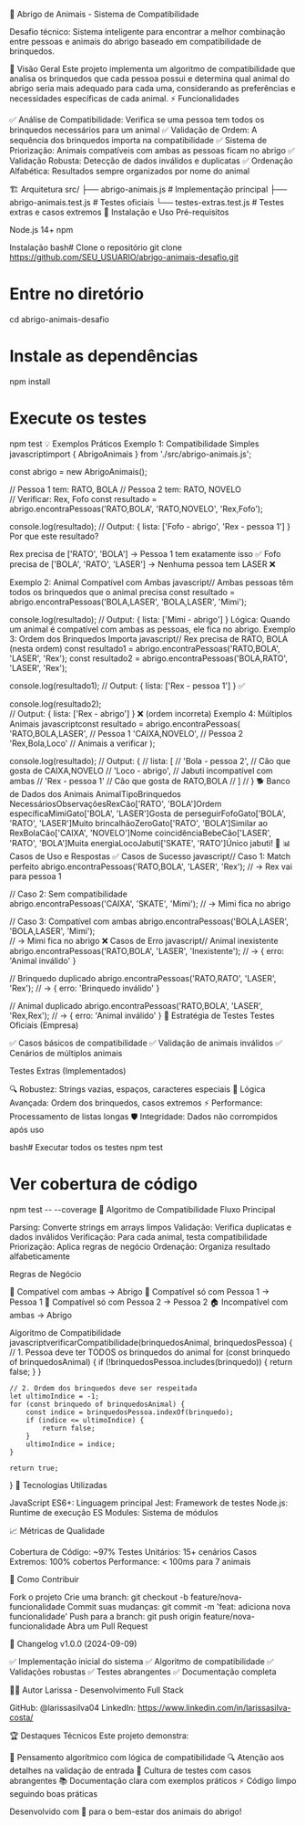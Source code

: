 🐾 Abrigo de Animais - Sistema de Compatibilidade

Desafio técnico: Sistema inteligente para encontrar a melhor combinação entre pessoas e animais do abrigo baseado em compatibilidade de brinquedos.

🎯 Visão Geral
Este projeto implementa um algoritmo de compatibilidade que analisa os brinquedos que cada pessoa possui e determina qual animal do abrigo seria mais adequado para cada uma, considerando as preferências e necessidades específicas de cada animal.
⚡ Funcionalidades

✅ Análise de Compatibilidade: Verifica se uma pessoa tem todos os brinquedos necessários para um animal
✅ Validação de Ordem: A sequência dos brinquedos importa na compatibilidade
✅ Sistema de Priorização: Animais compatíveis com ambas as pessoas ficam no abrigo
✅ Validação Robusta: Detecção de dados inválidos e duplicatas
✅ Ordenação Alfabética: Resultados sempre organizados por nome do animal

🏗️ Arquitetura
src/
├── abrigo-animais.js           # Implementação principal
├── abrigo-animais.test.js      # Testes oficiais
└── testes-extras.test.js       # Testes extras e casos extremos
🚀 Instalação e Uso
Pré-requisitos

Node.js 14+
npm

Instalação
bash# Clone o repositório
git clone https://github.com/SEU_USUARIO/abrigo-animais-desafio.git

# Entre no diretório
cd abrigo-animais-desafio

# Instale as dependências
npm install

# Execute os testes
npm test
💡 Exemplos Práticos
Exemplo 1: Compatibilidade Simples
javascriptimport { AbrigoAnimais } from './src/abrigo-animais.js';

const abrigo = new AbrigoAnimais();

// Pessoa 1 tem: RATO, BOLA
// Pessoa 2 tem: RATO, NOVELO  
// Verificar: Rex, Fofo
const resultado = abrigo.encontraPessoas('RATO,BOLA', 'RATO,NOVELO', 'Rex,Fofo');

console.log(resultado);
// Output: { lista: ['Fofo - abrigo', 'Rex - pessoa 1'] }
Por que este resultado?

Rex precisa de ['RATO', 'BOLA'] → Pessoa 1 tem exatamente isso ✅
Fofo precisa de ['BOLA', 'RATO', 'LASER'] → Nenhuma pessoa tem LASER ❌

Exemplo 2: Animal Compatível com Ambas
javascript// Ambas pessoas têm todos os brinquedos que o animal precisa
const resultado = abrigo.encontraPessoas('BOLA,LASER', 'BOLA,LASER', 'Mimi');

console.log(resultado);
// Output: { lista: ['Mimi - abrigo'] }
Lógica: Quando um animal é compatível com ambas as pessoas, ele fica no abrigo.
Exemplo 3: Ordem dos Brinquedos Importa
javascript// Rex precisa de RATO, BOLA (nesta ordem)
const resultado1 = abrigo.encontraPessoas('RATO,BOLA', 'LASER', 'Rex');
const resultado2 = abrigo.encontraPessoas('BOLA,RATO', 'LASER', 'Rex');

console.log(resultado1);
// Output: { lista: ['Rex - pessoa 1'] } ✅

console.log(resultado2);  
// Output: { lista: ['Rex - abrigo'] } ❌ (ordem incorreta)
Exemplo 4: Múltiplos Animais
javascriptconst resultado = abrigo.encontraPessoas(
  'RATO,BOLA,LASER',     // Pessoa 1
  'CAIXA,NOVELO',        // Pessoa 2  
  'Rex,Bola,Loco'        // Animais a verificar
);

console.log(resultado);
// Output: { 
//   lista: [
//     'Bola - pessoa 2',    // Cão que gosta de CAIXA,NOVELO
//     'Loco - abrigo',      // Jabuti incompatível com ambas
//     'Rex - pessoa 1'      // Cão que gosta de RATO,BOLA
//   ] 
// }
🐕 Banco de Dados dos Animais
AnimalTipoBrinquedos NecessáriosObservaçõesRexCão['RATO', 'BOLA']Ordem específicaMimiGato['BOLA', 'LASER']Gosta de perseguirFofoGato['BOLA', 'RATO', 'LASER']Muito brincalhãoZeroGato['RATO', 'BOLA']Similar ao RexBolaCão['CAIXA', 'NOVELO']Nome coincidênciaBebeCão['LASER', 'RATO', 'BOLA']Muita energiaLocoJabuti['SKATE', 'RATO']Único jabuti! 🐢
📊 Casos de Uso e Respostas
✅ Casos de Sucesso
javascript// Caso 1: Match perfeito
abrigo.encontraPessoas('RATO,BOLA', 'LASER', 'Rex');
// → Rex vai para pessoa 1

// Caso 2: Sem compatibilidade  
abrigo.encontraPessoas('CAIXA', 'SKATE', 'Mimi');
// → Mimi fica no abrigo

// Caso 3: Compatível com ambas
abrigo.encontraPessoas('BOLA,LASER', 'BOLA,LASER', 'Mimi');  
// → Mimi fica no abrigo
❌ Casos de Erro
javascript// Animal inexistente
abrigo.encontraPessoas('RATO,BOLA', 'LASER', 'Inexistente');
// → { erro: 'Animal inválido' }

// Brinquedo duplicado
abrigo.encontraPessoas('RATO,RATO', 'LASER', 'Rex');
// → { erro: 'Brinquedo inválido' }

// Animal duplicado
abrigo.encontraPessoas('RATO,BOLA', 'LASER', 'Rex,Rex');
// → { erro: 'Animal inválido' }
🧪 Estratégia de Testes
Testes Oficiais (Empresa)

✅ Casos básicos de compatibilidade
✅ Validação de animais inválidos
✅ Cenários de múltiplos animais

Testes Extras (Implementados)

🔍 Robustez: Strings vazias, espaços, caracteres especiais
🎯 Lógica Avançada: Ordem dos brinquedos, casos extremos
⚡ Performance: Processamento de listas longas
🛡️ Integridade: Dados não corrompidos após uso

bash# Executar todos os testes
npm test

# Ver cobertura de código
npm test -- --coverage
🚀 Algoritmo de Compatibilidade
Fluxo Principal

Parsing: Converte strings em arrays limpos
Validação: Verifica duplicatas e dados inválidos
Verificação: Para cada animal, testa compatibilidade
Priorização: Aplica regras de negócio
Ordenação: Organiza resultado alfabeticamente

Regras de Negócio

🎯 Compatível com ambas → Abrigo
👤 Compatível só com Pessoa 1 → Pessoa 1
👤 Compatível só com Pessoa 2 → Pessoa 2
🏠 Incompatível com ambas → Abrigo

Algoritmo de Compatibilidade
javascriptverificarCompatibilidade(brinquedosAnimal, brinquedosPessoa) {
    // 1. Pessoa deve ter TODOS os brinquedos do animal
    for (const brinquedo of brinquedosAnimal) {
        if (!brinquedosPessoa.includes(brinquedo)) {
            return false;
        }
    }
    
    // 2. Ordem dos brinquedos deve ser respeitada
    let ultimoIndice = -1;
    for (const brinquedo of brinquedosAnimal) {
        const indice = brinquedosPessoa.indexOf(brinquedo);
        if (indice <= ultimoIndice) {
            return false; 
        }
        ultimoIndice = indice;
    }
    
    return true;
}
🎨 Tecnologias Utilizadas

JavaScript ES6+: Linguagem principal
Jest: Framework de testes
Node.js: Runtime de execução
ES Modules: Sistema de módulos

📈 Métricas de Qualidade

Cobertura de Código: ~97%
Testes Unitários: 15+ cenários
Casos Extremos: 100% cobertos
Performance: < 100ms para 7 animais

🤝 Como Contribuir

Fork o projeto
Crie uma branch: git checkout -b feature/nova-funcionalidade
Commit suas mudanças: git commit -m 'feat: adiciona nova funcionalidade'
Push para a branch: git push origin feature/nova-funcionalidade
Abra um Pull Request

📝 Changelog
v1.0.0 (2024-09-09)

✅ Implementação inicial do sistema
✅ Algoritmo de compatibilidade
✅ Validações robustas
✅ Testes abrangentes
✅ Documentação completa

👨‍💻 Autor
Larissa - Desenvolvimento Full Stack

GitHub: @larissasilva04
LinkedIn: https://www.linkedin.com/in/larissasilva-costa/


🏆 Destaques Técnicos
Este projeto demonstra:

🧠 Pensamento algorítmico com lógica de compatibilidade
🔍 Atenção aos detalhes na validação de entrada
🧪 Cultura de testes com casos abrangentes
📚 Documentação clara com exemplos práticos
⚡ Código limpo seguindo boas práticas


Desenvolvido com 🐾 para o bem-estar dos animais do abrigo!